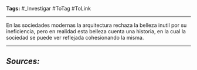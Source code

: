 **Tags:** #_Investigar 
#ToTag #ToLink 
- - -
En las sociedades modernas la arquitectura rechaza la belleza inutil por su ineficiencia, pero en realidad esta belleza cuenta una historia, en la cual la sociedad se puede ver reflejada cohesionando la misma. 
- - - 
## ***Sources:***
